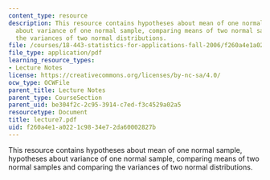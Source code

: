 ```yaml
---
content_type: resource
description: This resource contains hypotheses about mean of one normal sample, hypotheses
  about variance of one normal sample, comparing means of two normal samples and comparing
  the variances of two normal distributions.
file: /courses/18-443-statistics-for-applications-fall-2006/f260a4e1a0221c9834e72da60002827b_lecture7.pdf
file_type: application/pdf
learning_resource_types:
- Lecture Notes
license: https://creativecommons.org/licenses/by-nc-sa/4.0/
ocw_type: OCWFile
parent_title: Lecture Notes
parent_type: CourseSection
parent_uid: be304f2c-2c95-3914-c7ed-f3c4529a02a5
resourcetype: Document
title: lecture7.pdf
uid: f260a4e1-a022-1c98-34e7-2da60002827b
---
```

This resource contains hypotheses about mean of one normal sample, hypotheses about variance of one normal sample, comparing means of two normal samples and comparing the variances of two normal distributions.